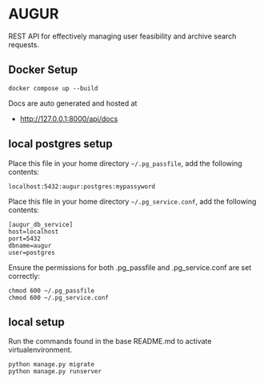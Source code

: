 # AUGUR
REST API for effectively managing user feasibility and archive search requests.


## Docker Setup
```
docker compose up --build
```

Docs are auto generated and hosted at 
- http://127.0.0.1:8000/api/docs


## local postgres setup

Place this file in your home directory ```~/.pg_passfile```, add the following contents:
```
localhost:5432:augur:postgres:mypassyword
```

Place this file in your home directory ```~/.pg_service.conf```, add the following contents:
```
[augur_db_service]
host=localhost
port=5432
dbname=augur
user=postgres
```

Ensure the permissions for both .pg_passfile and .pg_service.conf are set correctly:
```
chmod 600 ~/.pg_passfile
chmod 600 ~/.pg_service.conf
```


## local setup

Run the commands found in the base README.md to activate virtualenvironment.

```
python manage.py migrate
python manage.py runserver
```